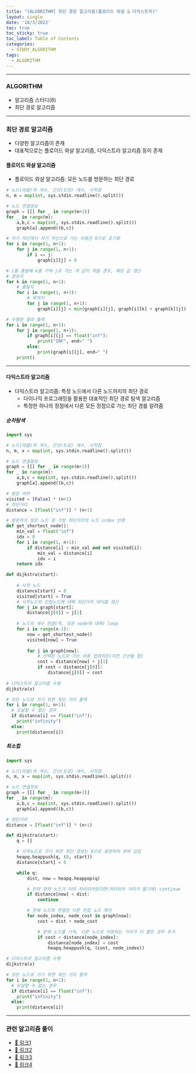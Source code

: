 ```yaml
---
title: "[ALGORITHM] 최단 경로 알고리즘(플로이드 와샬 & 다익스트라)"
layout: single
date: '18/3/2022'
toc: true
toc_sticky: true
toc_label: Table of Contents
categories:
  - STUDY_ALGORITHM
tags:
  - ALGORITHM
---
```

---
### ALGORITHM
* 알고리즘 스터디(8)
* 최단 경로 알고리즘
    
---

### 최단 경로 알고리즘
* 다양한 알고리즘이 존재
* 대표적으로는 플로이드 와샬 알고리즘, 다익스트라 알고리즘 등이 존재


#### 플로이드 와샬 알고리즘
* 플로이드 와샬 알고리즘: 모든 노드를 방문하는 최단 경로

```python
# 노드(마을)의 개수, 간선(도로) 개수, 시작점
n, m = map(int, sys.stdin.readline().split())

# 노드 연결정보
graph = [[] for _ in range(m+1)]
for _ in range(m):
    a,b,c = map(int, sys.stdin.readline().split())
    graph[a].append((b,c))

# 자기 자신에서 자기 자신으로 가는 비용은 0으로 초기화
for i in range(1, n+1):
    for j in range(1, n+1):
        if i == j:
            graph[i][j] = 0

# i를 출발해 k를 거쳐 j로 가는 게 값이 작을 경우, 해당 값 갱신
# 경유지
for k in range(1, n+1):
    # 출발지    
    for i in range(1, n+1):
        # 목적지
        for j in range(1, n+1):
            graph[i][j] = min(graph[i][j], graph[i][k] + graph[k][j])

# 수행된 결과 출력
for i in range(1, n+1):
    for j in range(1, n+1):
        if graph[i][j] == float("inf"):
            print("INF", end=" ")
        else:
            print(graph[i][j], end=" ")
    print()
```

---

#### 다익스트라 알고리즘
* 다익스트라 알고리즘: 특정 노드에서 다른 노드까지의 최단 경로
    * 다이나믹 프로그래밍을 활용한 대표적인 최단 경로 탐색 알고리즘
    * 특정한 하나의 정점에서 다른 모든 정점으로 가는 최단 경를 알려줌

##### 순차탐색
```python
import sys

# 노드(마을)의 개수, 간선(도로) 개수, 시작점
n, m, x = map(int, sys.stdin.readline().split())

# 노드 연결정보
graph = [[] for _ in range(m+1)]
for _ in range(m):
    a,b,c = map(int, sys.stdin.readline().split())
    graph[a].append((b,c))

# 방문 여부
visited = [False] * (n+1)
# 최단거리
distance = [float("inf")] * (n+1)

# 방문하지 않은 노드 중 가장 최단거리의 노드 index 반환
def get_shortest_node():
    min_val = float("inf")
    idx = 0
    for i in range(1, n+1):
        if distance[i] < min_val and not visited[i]:
            min_val = distance[i]
            idx = i
    return idx

def dijkstra(start):
    
    # 시작 노드
    distance[start] = 0
    visited[start] = True
    # 시작노드와 인접노드에 대해 최단거리 테이블 갱신
    for j in graph[start]:
        distance[j[0]] = j[1]
    
    # 노드의 개수 만큼(즉, 모든 node에 대해) loop
    for i in range(n-1):
        now = get_shortest_node()
        visited[now] = True
        
        for j in graph[now]:
            # 선택된 노드로 가는 비용 업데이트(이전 간선들 합)
            cost = distance[now] + j[1]
            if cost < distance[j[0]]:
                distance[j[0]] = cost
                
# 다익스트라 알고리즘 수행
dijkstra(x)

# 모든 노드로 가기 위한 최단 거리 출력
for i in range(1, n+1):
  # 도달할 수 없는 경우
  if distance[i] == float("inf"):
    print("infinity")
  else:
    print(distance[i])
```

##### 최소힙
```python
import sys

# 노드(마을)의 개수, 간선(도로) 개수, 시작점
n, m, x = map(int, sys.stdin.readline().split())

# 노드 연결정보
graph = [[] for _ in range(m+1)]
for _ in range(m):
    a,b,c = map(int, sys.stdin.readline().split())
    graph[a].append((b,c))

# 최단거리
distance = [float("inf")] * (n+1)

def dijkstra(start):
    q = []

    # 시작노드로 가기 위한 최단 경로는 0으로 설정하여 큐에 삽입
    heapq.heappush(q, (0, start))
    distance[start] = 0

    while q:
        dist, now = heapq.heappop(q)

        # 만약 현재 노드가 이미 처리되어있다면(처리되어 거리가 짧기에) continue
        if distance[now] < dist:
            continue

        # 현재 노드와 연결된 다른 인접 노드 확인
        for node_index, node_cost in graph[now]:
            cost = dist + node_cost

            # 현재 노드를 거쳐, 다른 노드로 이동하는 거리가 더 짧은 경우 추가
            if cost < distance[node_index]:
                distance[node_index] = cost
                heapq.heappush(q, (cost, node_index))

# 다익스트라 알고리즘 수행
dijkstra(x)

# 모든 노드로 가기 위한 최단 거리 출력
for i in range(1, n+1):
  # 도달할 수 없는 경우
  if distance[i] == float("inf"):
    print("infinity")
  else:
    print(distance[i])


```

---

### 관련 알고리즘 풀이
* [🔗 링크1](https://carl020958.github.io/programmers/programmers_coding_test(10)/#배달)
* [🔗 링크2](https://carl020958.github.io/boj/boj(10))
* [🔗 링크3](https://carl020958.github.io/programmers/programmers_coding_test(10)/#가장-먼-노드)
* [🔗 링크4](https://carl020958.github.io/boj/boj(11))